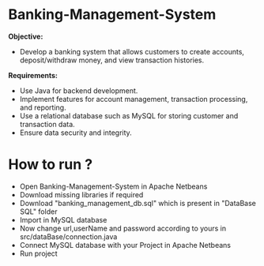 # Banking-Management-System

**Objective:**  
- Develop a banking system that allows customers to create accounts, deposit/withdraw money, and view transaction histories.

**Requirements:**
- Use Java for backend development.
- Implement features for account management, transaction processing, and reporting.
- Use a relational database such as MySQL for storing customer and transaction data.
- Ensure data security and integrity.


# How to run ? 
- Open Banking-Management-System in Apache Netbeans
- Download missing libraries if required
- Download "banking_management_db.sql" which is present in "DataBase SQL" folder
- Import in MySQL database 
- Now change url,userName and password according to yours in src/dataBase/connection.java
- Connect MySQL database with your Project in Apache Netbeans 
- Run project 
